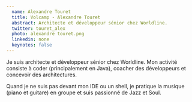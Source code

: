 ```yaml
---
  name: Alexandre Touret
  title: Volcamp - Alexandre Touret
  abstract: Architecte et développeur sénior chez Worldline.
  twitter: touret_alex
  photo: alexandre touret.png
  linkedin: none
  keynotes: false
---
```

Je suis architecte et développeur sénior chez Worldline. Mon activité consiste à coder (principalement en Java), coacher des développeurs et concevoir des architectures. 

Quand je ne suis pas devant mon IDE ou un shell, je pratique la musique (piano et guitare) en groupe et suis passionné de Jazz et Soul.
